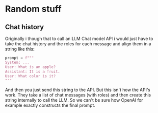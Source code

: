 
# Random stuff

## Chat history

Originally i though that to call an LLM Chat model API i would just have to take the chat history and the roles for each message and align them in a string like this:

```Python
prompt = f"""
System: ...
User: What is an apple?
Assistant: It is a fruit.
User: What color is it?
"""
```

And then you just send this string to the API. But this isn't how the API's work. They take a list of chat messages (with roles) and then create this string internally to call the LLM. So we can't be sure how OpenAI for example exactly constructs the final prompt.